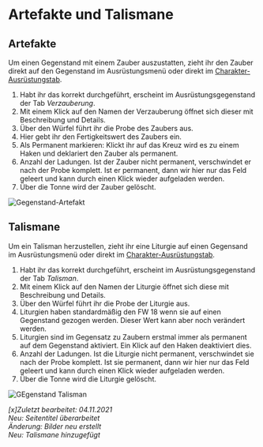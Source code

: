 # Artefakte und Talismane

## Artefakte
Um einen Gegenstand mit einem Zauber auszustatten, zieht ihr den Zauber direkt auf den Gegenstand im Ausrüstungsmenü oder direkt im [Charakter-Ausrüstungstab](de-Charakterbogen#5-ausr%C3%BCstung).  
1. Habt ihr das korrekt durchgeführt, erscheint im Ausrüstungsgegenstand der Tab *Verzauberung*.  
2. Mit einem Klick auf den Namen der Verzauberung öffnet sich dieser mit Beschreibung und Details.
3. Über den Würfel führt ihr die Probe des Zaubers aus.  
4. Hier gebt ihr den Fertigkeitswert des Zaubers ein.  
5. Als Permanent markieren: Klickt ihr auf das Kreuz wird es zu einem Haken und deklariert den Zauber als permanent.  
6. Anzahl der Ladungen. Ist der Zauber nicht permanent, verschwindet er nach der Probe komplett. Ist er permanent, dann wir hier nur das Feld geleert und kann durch einen Klick wieder aufgeladen werden.  
7. Über die Tonne wird der Zauber gelöscht.  

![Gegenstand-Artefakt](https://user-images.githubusercontent.com/80099175/140273394-63e0fe24-c8d7-418e-aa36-08732e9991bd.png)

## Talismane
Um ein Talisman herzustellen, zieht ihr eine Liturgie auf einen Gegensand im Ausrüstungsmenü oder direkt im [Charakter-Ausrüstungstab](de-Charakterbogen#5-ausr%C3%BCstung).  
1. Habt ihr das korrekt durchgeführt, erscheint im Ausrüstungsgegenstand der Tab *Talisman*.  
2. Mit einem Klick auf den Namen der Liturgie öffnet sich diese mit Beschreibung und Details.
3. Über den Würfel führt ihr die Probe der Liturgie aus.  
4. Liturgien haben standardmäßig den FW 18 wenn sie auf einen Gegenstand gezogen werden. Dieser Wert kann aber noch verändert werden.
5. Liturgien sind im Gegensatz zu Zaubern erstmal immer als permanent auf dem Gegenstand aktiviert. Ein Klick auf den Haken deaktiviert dies.
6. Anzahl der Ladungen. Ist die Liturgie nicht permanent, verschwindet sie nach der Probe komplett. Ist sie permanent, dann wir hier nur das Feld geleert und kann durch einen Klick wieder aufgeladen werden.  
7. Über die Tonne wird die Liturgie gelöscht.  

![GEgenstand Talisman](https://user-images.githubusercontent.com/80099175/140273437-f91992ea-f53e-4039-aecc-59e9c91a8cd6.png)

*[x]Zuletzt bearbeitet: 04.11.2021*   
*Neu: Seitentitel überarbeitet*  
*Änderung: Bilder neu erstellt*  
*Neu: Talismane hinzugefügt*  
